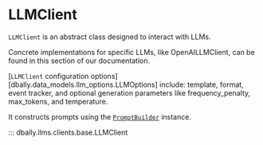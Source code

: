 # LLMClient


`LLMClient` is an abstract class designed to interact with LLMs.

Concrete implementations for specific LLMs, like OpenAILLMClient, can be found in this section of our documentation.

[`LLMClient` configuration options][dbally.data_models.llm_options.LLMOptions] include: template, format, event tracker, and optional generation parameters like
frequency_penalty, max_tokens, and temperature.

It constructs prompts using the [`PromptBuilder`](./prompt_builder.md) instance.


::: dbally.llms.clients.base.LLMClient

